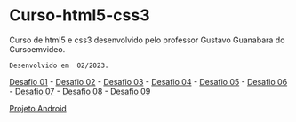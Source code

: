 # Curso-html5-css3

Curso de html5 e css3 desenvolvido pelo professor Gustavo Guanabara do Cursoemvideo.

```
Desenvolvido em  02/2023.
```

<a href="https://dionatan2019rodrigues.github.io/Curso-html5-css3/desafio01" target="_blank" rel="external">Desafio 01</a> <span>-</span>
<a href="https://dionatan2019rodrigues.github.io/Curso-html5-css3/desafio02" target="_blank" rel="external">Desafio 02</a> <span>-</span>
<a href="https://dionatan2019rodrigues.github.io/Curso-html5-css3/desafio03" target="_blank" rel="external">Desafio 03</a> <span>-</span>
<a href="https://dionatan2019rodrigues.github.io/Curso-html5-css3/desafio04" target="_blank" rel="external">Desafio 04</a> <span>-</span>
<a href="https://dionatan2019rodrigues.github.io/Curso-html5-css3/desafio05" target="_blank" rel="external">Desafio 05</a> <span>-</span>
<a href="https://dionatan2019rodrigues.github.io/Curso-html5-css3/desafio06" target="_blank" rel="external">Desafio 06</a> <span>-</span>
<a href="https://dionatan2019rodrigues.github.io/Curso-html5-css3/desafio07" target="_blank" rel="external">Desafio 07</a> <span>-</span>
<a href="https://dionatan2019rodrigues.github.io/Curso-html5-css3/desafio08" target="_blank" rel="external">Desafio 08</a> <span>-</span>
<a href="https://dionatan2019rodrigues.github.io/Curso-html5-css3/desafio09" target="_blank" rel="external">Desafio 09</a>
<p>
<a href="https://dionatan2019rodrigues.github.io/Curso-html5-css3/desafio10" target="_blank" rel="external">Projeto Android</a>
</p>

